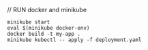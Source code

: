 // RUN docker and minikube

```
minikube start
eval $(minikube docker-env)
docker build -t my-app .
minikube kubectl -- apply -f deployment.yaml

```